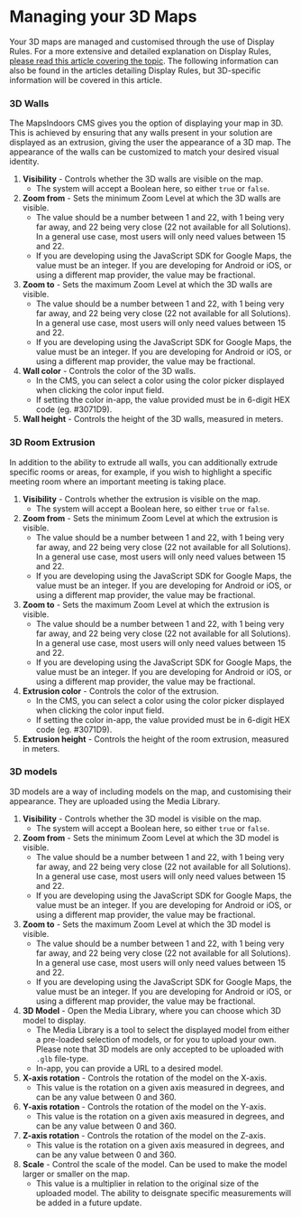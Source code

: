 # Managing your 3D Maps

Your 3D maps are managed and customised through the use of Display Rules. For a more extensive and detailed explanation on Display Rules, [please read this article covering the topic](https://docs.mapsindoors.com/display-rules). The following information can also be found in the articles detailing Display Rules, but 3D-specific information will be covered in this article.

### 3D Walls[​](https://docs.mapsindoors.com/managing-3d-maps#3d-walls) <a href="#id-3d-walls" id="id-3d-walls"></a>

The MapsIndoors CMS gives you the option of displaying your map in 3D. This is achieved by ensuring that any walls present in your solution are displayed as an extrusion, giving the user the appearance of a 3D map. The appearance of the walls can be customized to match your desired visual identity.

1. **Visibility** - Controls whether the 3D walls are visible on the map.
   * The system will accept a Boolean here, so either `true` or `false`.
2. **Zoom from** - Sets the minimum Zoom Level at which the 3D walls are visible.
   * The value should be a number between 1 and 22, with 1 being very far away, and 22 being very close (22 not available for all Solutions). In a general use case, most users will only need values between 15 and 22.
   * If you are developing using the JavaScript SDK for Google Maps, the value must be an integer. If you are developing for Android or iOS, or using a different map provider, the value may be fractional.
3. **Zoom to** - Sets the maximum Zoom Level at which the 3D walls are visible.
   * The value should be a number between 1 and 22, with 1 being very far away, and 22 being very close (22 not available for all Solutions). In a general use case, most users will only need values between 15 and 22.
   * If you are developing using the JavaScript SDK for Google Maps, the value must be an integer. If you are developing for Android or iOS, or using a different map provider, the value may be fractional.
4. **Wall color** - Controls the color of the 3D walls.
   * In the CMS, you can select a color using the color picker displayed when clicking the color input field.
   * If setting the color in-app, the value provided must be in 6-digit HEX code (eg. #3071D9).
5. **Wall height** - Controls the height of the 3D walls, measured in meters.

### 3D Room Extrusion[​](https://docs.mapsindoors.com/managing-3d-maps#3d-room-extrusion) <a href="#id-3d-room-extrusion" id="id-3d-room-extrusion"></a>

In addition to the ability to extrude all walls, you can additionally extrude specific rooms or areas, for example, if you wish to highlight a specific meeting room where an important meeting is taking place.

1. **Visibility** - Controls whether the extrusion is visible on the map.
   * The system will accept a Boolean here, so either `true` or `false`.
2. **Zoom from** - Sets the minimum Zoom Level at which the extrusion is visible.
   * The value should be a number between 1 and 22, with 1 being very far away, and 22 being very close (22 not available for all Solutions). In a general use case, most users will only need values between 15 and 22.
   * If you are developing using the JavaScript SDK for Google Maps, the value must be an integer. If you are developing for Android or iOS, or using a different map provider, the value may be fractional.
3. **Zoom to** - Sets the maximum Zoom Level at which the extrusion is visible.
   * The value should be a number between 1 and 22, with 1 being very far away, and 22 being very close (22 not available for all Solutions). In a general use case, most users will only need values between 15 and 22.
   * If you are developing using the JavaScript SDK for Google Maps, the value must be an integer. If you are developing for Android or iOS, or using a different map provider, the value may be fractional.
4. **Extrusion color** - Controls the color of the extrusion.
   * In the CMS, you can select a color using the color picker displayed when clicking the color input field.
   * If setting the color in-app, the value provided must be in 6-digit HEX code (eg. #3071D9).
5. **Extrusion height** - Controls the height of the room extrusion, measured in meters.

### 3D models[​](https://docs.mapsindoors.com/managing-3d-maps#3d-models) <a href="#id-3d-models" id="id-3d-models"></a>

3D models are a way of including models on the map, and customising their appearance. They are uploaded using the Media Library.

1. **Visibility** - Controls whether the 3D model is visible on the map.
   * The system will accept a Boolean here, so either `true` or `false`.
2. **Zoom from** - Sets the minimum Zoom Level at which the 3D model is visible.
   * The value should be a number between 1 and 22, with 1 being very far away, and 22 being very close (22 not available for all Solutions). In a general use case, most users will only need values between 15 and 22.
   * If you are developing using the JavaScript SDK for Google Maps, the value must be an integer. If you are developing for Android or iOS, or using a different map provider, the value may be fractional.
3. **Zoom to** - Sets the maximum Zoom Level at which the 3D model is visible.
   * The value should be a number between 1 and 22, with 1 being very far away, and 22 being very close (22 not available for all Solutions). In a general use case, most users will only need values between 15 and 22.
   * If you are developing using the JavaScript SDK for Google Maps, the value must be an integer. If you are developing for Android or iOS, or using a different map provider, the value may be fractional.
4. **3D Model** - Open the Media Library, where you can choose which 3D model to display.
   * The Media Library is a tool to select the displayed model from either a pre-loaded selection of models, or for you to upload your own. Please note that 3D models are only accepted to be uploaded with `.glb` file-type.
   * In-app, you can provide a URL to a desired model.
5. **X-axis rotation** - Controls the rotation of the model on the X-axis.
   * This value is the rotation on a given axis measured in degrees, and can be any value between 0 and 360.
6. **Y-axis rotation** - Controls the rotation of the model on the Y-axis.
   * This value is the rotation on a given axis measured in degrees, and can be any value between 0 and 360.
7. **Z-axis rotation** - Controls the rotation of the model on the Z-axis.
   * This value is the rotation on a given axis measured in degrees, and can be any value between 0 and 360.
8. **Scale** - Control the scale of the model. Can be used to make the model larger or smaller on the map.
   * This value is a multiplier in relation to the original size of the uploaded model. The ability to deisgnate specific measurements will be added in a future update.
